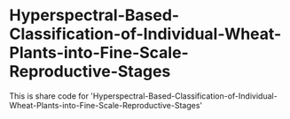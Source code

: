 # Hyperspectral-Based-Classification-of-Individual-Wheat-Plants-into-Fine-Scale-Reproductive-Stages
This is share code for 'Hyperspectral-Based-Classification-of-Individual-Wheat-Plants-into-Fine-Scale-Reproductive-Stages'
